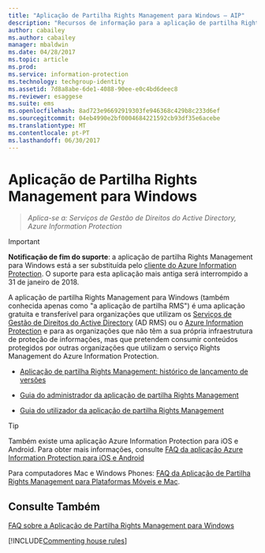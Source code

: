 ```yaml
---
title: "Aplicação de Partilha Rights Management para Windows – AIP"
description: "Recursos de informação para a aplicação de partilha Rights Management para Windows. É uma aplicação gratuita e transferível para organizações que utilizam os Serviços de Gestão de Direitos do Active Directory (AD RMS) ou o Azure Information Protection e para as organizações que não têm a sua própria infraestrutura de proteção de informações, mas que pretendem consumir conteúdos protegidos por outras organizações que utilizam o Azure Information Protection."
author: cabailey
ms.author: cabailey
manager: mbaldwin
ms.date: 04/28/2017
ms.topic: article
ms.prod: 
ms.service: information-protection
ms.technology: techgroup-identity
ms.assetid: 7d8a8abe-6de1-4088-90ee-e0c4bd6deec8
ms.reviewer: esaggese
ms.suite: ems
ms.openlocfilehash: 8ad723e96692919303fe946368c429b8c233d6ef
ms.sourcegitcommit: 04eb4990e2bf0004684221592cb93df35e6acebe
ms.translationtype: MT
ms.contentlocale: pt-PT
ms.lasthandoff: 06/30/2017
---
```

# <a name="rights-management-sharing-application-for-windows"></a>Aplicação de Partilha Rights Management para Windows

>*Aplica-se a: Serviços de Gestão de Direitos do Active Directory, Azure Information Protection*

> [!IMPORTANT]
> **Notificação de fim do suporte**: a aplicação de partilha Rights Management para Windows está a ser substituída pelo [cliente do Azure Information Protection](aip-client.md). O suporte para esta aplicação mais antiga será interrompido a 31 de janeiro de 2018. 


A aplicação de partilha Rights Management para Windows (também conhecida apenas como "a aplicação de partilha RMS") é uma aplicação gratuita e transferível para organizações que utilizam os [Serviços de Gestão de Direitos do Active Directory](https://technet.microsoft.com/library/cc772403.aspx) (AD RMS) ou o [Azure Information Protection](../understand-explore/what-is-information-protection.md) e para as organizações que não têm a sua própria infraestrutura de proteção de informações, mas que pretendem consumir conteúdos protegidos por outras organizações que utilizam o serviço Rights Management do Azure Information Protection.

-   [Aplicação de partilha Rights Management: histórico de lançamento de versões](sharing-app-version-release-history.md)

-   [Guia do administrador da aplicação de partilha Rights Management](sharing-app-admin-guide.md)

-   [Guia do utilizador da aplicação de partilha Rights Management](sharing-app-user-guide.md)

> [!TIP]
> Também existe uma aplicação Azure Information Protection para iOS e Android. Para obter mais informações, consulte [FAQ da aplicação Azure Information Protection para iOS e Android](mobile-app-faq.md )
> 
> Para computadores Mac e Windows Phones: [FAQ da Aplicação de Partilha Rights Management para Plataformas Móveis e Mac](http://technet.microsoft.com/dn451248).

## <a name="see-also"></a>Consulte Também
[FAQ sobre a Aplicação de Partilha Rights Management para Windows](http://technet.microsoft.com/dn467883)

[!INCLUDE[Commenting house rules](../includes/houserules.md)]
